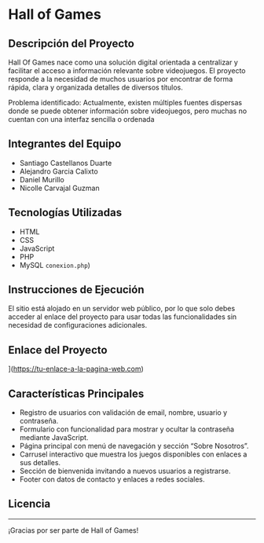 # Hall of Games

## Descripción del Proyecto
Hall Of Games nace como una solución digital orientada a centralizar y facilitar el acceso a información relevante sobre videojuegos. El proyecto responde a la necesidad de muchos usuarios por encontrar de forma rápida, clara y organizada detalles de diversos títulos.

Problema identificado:
Actualmente, existen múltiples fuentes dispersas donde se puede obtener información sobre videojuegos, pero muchas no cuentan con una interfaz sencilla o ordenada 

## Integrantes del Equipo
- Santiago Castellanos Duarte
- Alejandro Garcia  Calixto
- Daniel Murillo
- Nicolle Carvajal Guzman


## Tecnologías Utilizadas
- HTML
- CSS
- JavaScript  
- PHP 
- MySQL `conexion.php`)  

## Instrucciones de Ejecución
 El sitio está alojado en un servidor web público, por lo que solo debes acceder al enlace del proyecto para usar todas las funcionalidades sin necesidad de configuraciones adicionales.



## Enlace del Proyecto
](https://tu-enlace-a-la-pagina-web.com)

## Características Principales
- Registro de usuarios con validación de email, nombre, usuario y contraseña.  
- Formulario con funcionalidad para mostrar y ocultar la contraseña mediante JavaScript.  
- Página principal con menú de navegación y sección “Sobre Nosotros”.  
- Carrusel interactivo que muestra los juegos disponibles con enlaces a sus detalles.  
- Sección de bienvenida invitando a nuevos usuarios a registrarse.  
- Footer con datos de contacto y enlaces a redes sociales.

## Licencia

---

¡Gracias por ser parte de Hall of Games!
